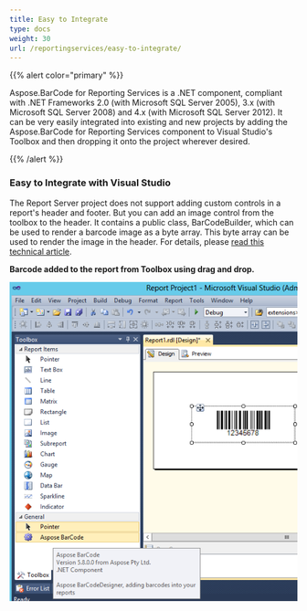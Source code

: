 ```yaml
---
title: Easy to Integrate
type: docs
weight: 30
url: /reportingservices/easy-to-integrate/
---
```


{{% alert color="primary" %}} 

Aspose.BarCode for Reporting Services is a .NET component, compliant with .NET Frameworks 2.0 (with Microsoft SQL Server 2005), 3.x (with Microsoft SQL Server 2008) and 4.x (with Microsoft SQL Server 2012). It can be very easily integrated into existing and new projects by adding the Aspose.BarCode for Reporting Services component to Visual Studio's Toolbox and then dropping it onto the project wherever desired.

{{% /alert %}} 
### **Easy to Integrate with Visual Studio**
The Report Server project does not support adding custom controls in a report's header and footer. But you can add an image control from the toolbox to the header. It contains a public class, BarCodeBuilder, which can be used to render a barcode image as a byte array. This byte array can be used to render the image in the header. For details, please [read this technical article](/barcode/reportingservices/how-to-display-barcodes-in-report-header-html/).

**Barcode added to the report from Toolbox using drag and drop.** 

![todo:image_alt_text](easy-to-integrate_1.png)
